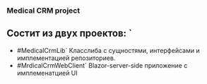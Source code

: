 ### Medical CRM project
## Состит из двух проектов: `
- #MedicalCrmLib`
  Класслиба с сущностями, интерфейсами и имплементацией репозиториев.
- #MrdicalCrmWebClient`
  Blazor-server-side приложение с имплеменатцией UI

